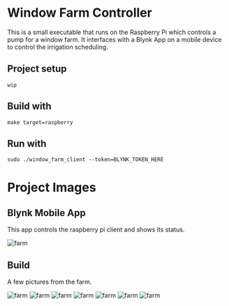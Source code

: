
# Window Farm Controller

This is a small executable that runs on the Raspberry Pi which controls a pump for a window farm. It interfaces with a Blynk App on a mobile device to control the irrigation scheduling.

## Project setup

`wip`

## Build with

`make target=raspberry`

## Run with

`sudo ./window_farm_client --token=BLYNK_TOKEN_HERE`

# Project Images

## Blynk Mobile App

This app controls the raspberry pi client and shows its status.

![farm](https://raw.githubusercontent.com/waldobronchart/window-farm-client-rpi/master/docs/windowfarm-9.jpg)

## Build

A few pictures from the farm.

![farm](https://raw.githubusercontent.com/waldobronchart/window-farm-client-rpi/master/docs/windowfarm-1.jpg)
![farm](https://raw.githubusercontent.com/waldobronchart/window-farm-client-rpi/master/docs/windowfarm-2.jpg)
![farm](https://raw.githubusercontent.com/waldobronchart/window-farm-client-rpi/master/docs/windowfarm-3.jpg)
![farm](https://raw.githubusercontent.com/waldobronchart/window-farm-client-rpi/master/docs/windowfarm-5.jpg)
![farm](https://raw.githubusercontent.com/waldobronchart/window-farm-client-rpi/master/docs/windowfarm-6.jpg)
![farm](https://raw.githubusercontent.com/waldobronchart/window-farm-client-rpi/master/docs/windowfarm-7.jpg)
![farm](https://raw.githubusercontent.com/waldobronchart/window-farm-client-rpi/master/docs/windowfarm-8.jpg)
